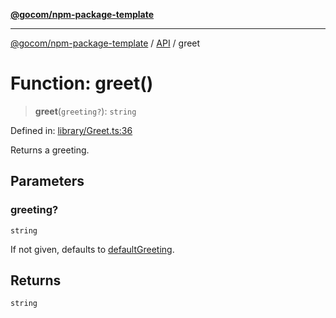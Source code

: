 [**@gocom/npm-package-template**](../README.md)

***

[@gocom/npm-package-template](../README.md) / [API](../Public/API.md) / greet

# Function: greet()

> **greet**(`greeting?`): `string`

Defined in: [library/Greet.ts:36](https://github.com/gocom/npm-package-template/blob/6080e5ca96bbb84c50f68fbf83b73c35bc0a2bea/src/library/Greet.ts#L36)

Returns a greeting.

## Parameters

### greeting?

`string`

If not given, defaults to [defaultGreeting](../Internal/Private.defaultGreeting.md).

## Returns

`string`
